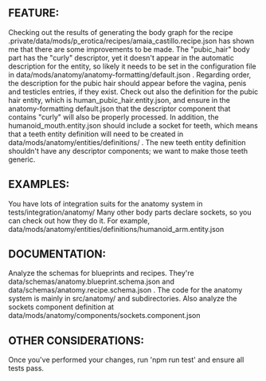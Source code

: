 ## FEATURE:

Checking out the results of generating the body graph for the recipe .private/data/mods/p_erotica/recipes/amaia_castillo.recipe.json has shown me that there are some improvements to be made. The "pubic_hair" body part has the "curly" descriptor, yet it doesn't appear in the automatic description for the entity, so likely it needs to be set in the configuration file in data/mods/anatomy/anatomy-formatting/default.json . Regarding order, the description for the pubic hair should appear before the vagina, penis and testicles entries, if they exist. Check out also the definition for the pubic hair entity, which is human_pubic_hair.entity.json, and ensure in the anatomy-formatting default.json that the descriptor component that contains "curly" will also be properly processed.
In addition, the humanoid_mouth.entity.json should include a socket for teeth, which means that a teeth entity definition will need to be created in data/mods/anatomy/entities/definitions/ . The new teeth entity definition shouldn't have any descriptor components; we want to make those teeth generic.

## EXAMPLES:

You have lots of integration suits for the anatomy system in tests/integration/anatomy/
Many other body parts declare sockets, so you can check out how they do it. For example, data/mods/anatomy/entities/definitions/humanoid_arm.entity.json

## DOCUMENTATION:

Analyze the schemas for blueprints and recipes. They're data/schemas/anatomy.blueprint.schema.json and data/schemas/anatomy.recipe.schema.json . The code for the anatomy system is mainly in src/anatomy/ and subdirectories. Also analyze the sockets component definition at data/mods/anatomy/components/sockets.component.json

## OTHER CONSIDERATIONS:

Once you've performed your changes, run 'npm run test' and ensure all tests pass.
